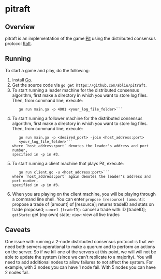 pitraft
=====

## Overview

pitraft is an implementation of the game
[Pit](http://en.wikipedia.org/wiki/Pit_(game)) using the distributed consensus
protocol [Raft](https://ramcloud.stanford.edu/wiki/download/attachments/11370504/raft.pdf).

## Running

To start a game and play, do the following:

1. Install [Go](http://golang.org/).
2. Get the source code via ```go get https://github.com/abliu/pitraft```.
3. To start running a leader machine for the distributed consensus algorithm,
   first make a directory in which you want to store log files. Then, from
   command line, execute:
   ```cd <pitraft_repo_folder>;
      go run main.go -p 4001 <your_log_file_folder>```
4. To start running a follower machine for the distributed consensus algorithm,
   first make a directory in which you want to store log files. Then, from
   command line, execute:
   ```cd <pitraft_repo_folder>;
      go run main.go -p <desired_port> -join <host_address:port>
      <your_log_file_folder>```
   where `host_address:port` denotes the leader's address and port number,
   specified in -p in #3.
5. To start running a client machine that plays Pit, execute:
   ```cd <pitraft_repo_folder>/client;
      go run client.go -u <host_address:port>```
   where `host_address:port` again denotes the leader's address and port number,
   specified in -p in #3.
6. When you are playing on the client machine, you will be playing through a
   command line shell. You can enter 
   ```propose [resource] [amount]```: propose a trade of [amount] of [resource]; returns tradeID and stats on trade proposed;
   ```cancel [tradeID]```: cancel a trade with ID [tradeID];
   ```getState```: get (my own) state;
   ```view```: view all live trades

## Caveats

One issue with running a 2-node distributed consensus protocol is that we need both servers operational to make a quorum and to perform an actions on the server.
So if we kill one of the servers at this point, we will will not be able to update the system (since we can't replicate to a majority).
You will need to add additional nodes to allow failures to not affect the system.
For example, with 3 nodes you can have 1 node fail.
With 5 nodes you can have 2 nodes fail.

